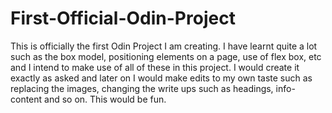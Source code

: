 # First-Official-Odin-Project
This is officially the first Odin Project I am creating. I have learnt quite a lot such as the box model, positioning elements on a page, use of flex box, etc and I intend to make use of all of these in this project. I would create it exactly as asked and later on I would make edits to my own taste such as replacing the images, changing the write ups such as headings, info-content and so on. This would be fun.
